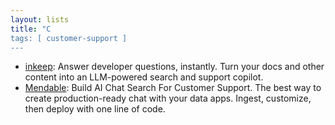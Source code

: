 ```yaml
---
layout: lists
title: "C
tags: [ customer-support ]
---
```


 - [inkeep](https://inkeep.com/): Answer developer questions, instantly. Turn your docs and other content into an LLM-powered search and support copilot.
 - [Mendable](https://www.mendable.ai/): Build AI Chat Search For Customer Support. The best way to create production-ready chat with your data apps. Ingest, customize, then deploy with one line of code.
